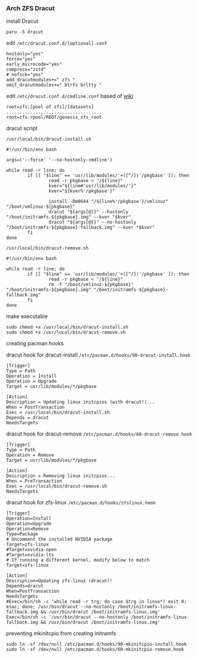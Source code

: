 ### Arch ZFS Dracut

install Dracut
```
paru -S dracut
```

edit ``/etc/dracut.conf.d/[optional].conf``
```
hostonly="yes"
force="yes"
early_microcode="yes"
compress="zstd"
# nofsck="yes"
add_dracutmodules+=" zfs "
omit_dracutmodules+=" btrfs brltty "
```

edit ``/etc/dracut.conf.d/cmdline.conf`` based of [wiki](https://wiki.archlinux.org/title/Install_Arch_Linux_on_ZFS#zfs-utils-poscat)
```
root=zfs:[pool of zfs]/[datasets]
....................................
root=zfs:rpool/ROOT/genesis_zfs_root
```

dracut script

``/usr/local/bin/dracut-install.sh``
```
#!/usr/bin/env bash

args=('--force' '--no-hostonly-cmdline')

while read -r line; do
        if [[ "$line" == 'usr/lib/modules/'+([^/])'/pkgbase' ]]; then
                read -r pkgbase < "/${line}"
                kver="${line#'usr/lib/modules/'}"
                kver="${kver%'/pkgbase'}"

                install -Dm0644 "/${line%'/pkgbase'}/vmlinuz" "/boot/vmlinuz-${pkgbase}"
                dracut "${args[@]}" --hostonly "/boot/initramfs-${pkgbase}.img" --kver "$kver"
                dracut "${args[@]}" --no-hostonly "/boot/initramfs-${pkgbase}-fallback.img" --kver "$kver"
        fi
done
```
``/usr/local/bin/dracut-remove.sh``
```
#!/usr/bin/env bash

while read -r line; do
        if [[ "$line" == 'usr/lib/modules/'+([^/])'/pkgbase' ]]; then
                read -r pkgbase < "/${line}"
                rm -f "/boot/vmlinuz-${pkgbase}" "/boot/initramfs-${pkgbase}.img" "/boot/initramfs-${pkgbase}-fallback.img"
        fi
done
```

make executable
```
sudo chmod +x /usr/local/bin/dracut-install.sh
sudo chmod +x /usr/local/bin/dracut-remove.sh
```

creating pacman hooks

dracut hook for dracut-install ``/etc/pacman.d/hooks/90-dracut-install.hook``
```
[Trigger]
Type = Path
Operation = Install
Operation = Upgrade
Target = usr/lib/modules/*/pkgbase

[Action]
Description = Updating linux initcpios (with dracut!)...
When = PostTransaction
Exec = /usr/local/bin/dracut-install.sh
Depends = dracut
NeedsTargets
```
dracut hook for dracut-remove ``/etc/pacman.d/hooks/60-dracut-remove.hook``
```
[Trigger]
Type = Path
Operation = Remove
Target = usr/lib/modules/*/pkgbase

[Action]
Description = Removing linux initcpios...
When = PreTransaction
Exec = /usr/local/bin/dracut-remove.sh
NeedsTargets
```

dracut hook for zfs-linux ``/etc/pacman.d/hooks/zfslinux.hook``
```
[Trigger]
Operation=Install
Operation=Upgrade
Operation=Remove
Type=Package
# Uncomment the installed NVIDIA package
Target=zfs-linux
#Target=nvidia-open
#Target=nvidia-lts
# If running a different kernel, modify below to match
Target=zfs-linux

[Action]
Description=Updating zfs-linux (dracut)!
Depends=dracut
When=PostTransaction
NeedsTargets
#Exec=/bin/sh -c 'while read -r trg; do case $trg in linux*) exit 0; esac; done; /usr/bin/dracut --no-hostonly /boot/initramfs-linux-fallback.img && /usr/bin/dracut /boot/initramfs-linux.img'
Exec=/bin/sh -c '/usr/bin/dracut --no-hostonly /boot/initramfs-linux-fallback.img && /usr/bin/dracut /boot/initramfs-linux.img'
```

preventing mkinitcpio from creating initramfs 
```
sudo ln -sf /dev/null /etc/pacman.d/hooks/90-mkinitcpio-install.hook
sudo ln -sf /dev/null /etc/pacman.d/hooks/60-mkinitcpio-remove.hook
```
